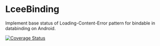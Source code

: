 # LceeBinding
Implement base status of Loading-Content-Error pattern for bindable in databinding on Android.

[![Coverage Status](https://coveralls.io/repos/github/talenguyen/LceBinding/badge.svg?branch=master)](https://coveralls.io/github/talenguyen/LceBinding?branch=master)
